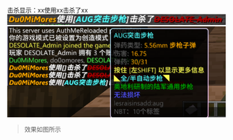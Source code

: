 击杀显示：xx使用xx击杀了xx  
![image](src/main/resources/pic/pic.png)  
![image](src/main/resources/pic/img.png)  
> 效果如图所示